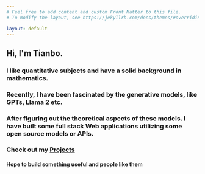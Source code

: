 ```yaml
---
# Feel free to add content and custom Front Matter to this file.
# To modify the layout, see https://jekyllrb.com/docs/themes/#overriding-theme-defaults

layout: default
---
```


<h2>Hi, I'm Tianbo.</h2>

<h3>I like quantitative subjects and have a solid background in mathematics.</h3>
<h3>Recently, I have been fascinated by the generative models, like GPTs, Llama 2 etc.</h3>
<h3>After figuring out the theoretical aspects of these models.  I have built some full stack Web applications utilizing some open source models or APIs. <h3>Check out my <a href="{{ site.url }}/projects/">Projects</a></h3></h3>
<h4>Hope to build something useful and people like them</h4>

<!-- <a href="https://github.com/{{ site.github_username }}">github</a> -->
